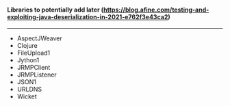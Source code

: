 

#### Libraries to potentially add later (https://blog.afine.com/testing-and-exploiting-java-deserialization-in-2021-e762f3e43ca2)
---
- AspectJWeaver
- Clojure
- FileUpload1
- Jython1
- JRMPClient
- JRMPListener
- JSON1
- URLDNS
- Wicket
